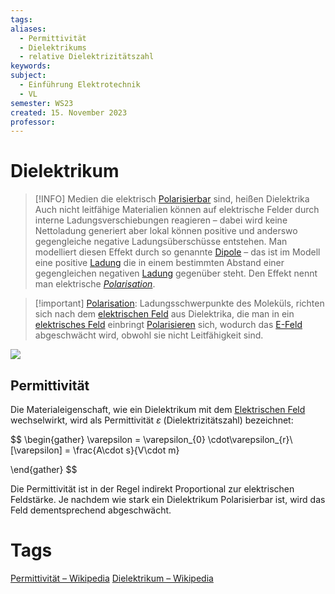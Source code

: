 ```yaml
---
tags: 
aliases:
  - Permittivität
  - Dielektrikums
  - relative Dielektrizitätszahl
keywords: 
subject:
  - Einführung Elektrotechnik
  - VL
semester: WS23
created: 15. November 2023
professor:
---
```

 

# Dielektrikum

> [!INFO] Medien die elektrisch [Polarisierbar](../Chemie/Polarisation.md) sind, heißen Dielektrika
> Auch nicht leitfähige Materialien können auf elektrische Felder durch interne Ladungsverschiebungen reagieren – dabei wird keine Nettoladung generiert aber lokal können positive und anderswo gegengleiche negative Ladungsüberschüsse entstehen.
> Man modelliert diesen Effekt durch so genannte [Dipole](elektrischer%20Dipol.md) – das ist im Modell eine positive [Ladung](elektrisches%20Feld.md) die in einem bestimmten Abstand einer gegengleichen negativen [Ladung](elektrisches%20Feld.md) gegenüber steht.
> Den Effekt nennt man elektrische *[Polarisation](../Chemie/Polarisation.md)*. 


> [!important] [Polarisation](../Chemie/Polarisation.md): Ladungsschwerpunkte des Moleküls, richten sich nach dem [elektrischen Feld](elektrisches%20Feld.md) aus
> Dielektrika, die man in ein [elektrisches Feld](elektrisches%20Feld.md) einbringt [Polarisieren](../Chemie/Polarisation.md) sich, wodurch das [E-Feld](elektrisches%20Feld.md) abgeschwächt wird, obwohl sie nicht Leitfähigkeit sind.

![](assets/Pasted%20image%2020240310011251.png)

## Permittivität

Die Materialeigenschaft, wie ein Dielektrikum mit dem [Elektrischen Feld](elektrisches%20Feld.md) wechselwirkt, wird als Permittivität $\varepsilon$ (Dielektrizitätszahl) bezeichnet:

$$
\begin{gather}
\varepsilon = \varepsilon_{0} \cdot\varepsilon_{r}\\
[\varepsilon] = \frac{A\cdot s}{V\cdot m}

\end{gather}
$$

Die Permittivität ist in der Regel indirekt Proportional zur elektrischen Feldstärke.
Je nachdem wie stark ein Dielektrikum Polarisierbar ist, wird das Feld dementsprechend abgeschwächt.  

# Tags

[Permittivität – Wikipedia](https://de.wikipedia.org/wiki/Permittivit%C3%A4t)
[Dielektrikum – Wikipedia](https://de.wikipedia.org/wiki/Dielektrikum)